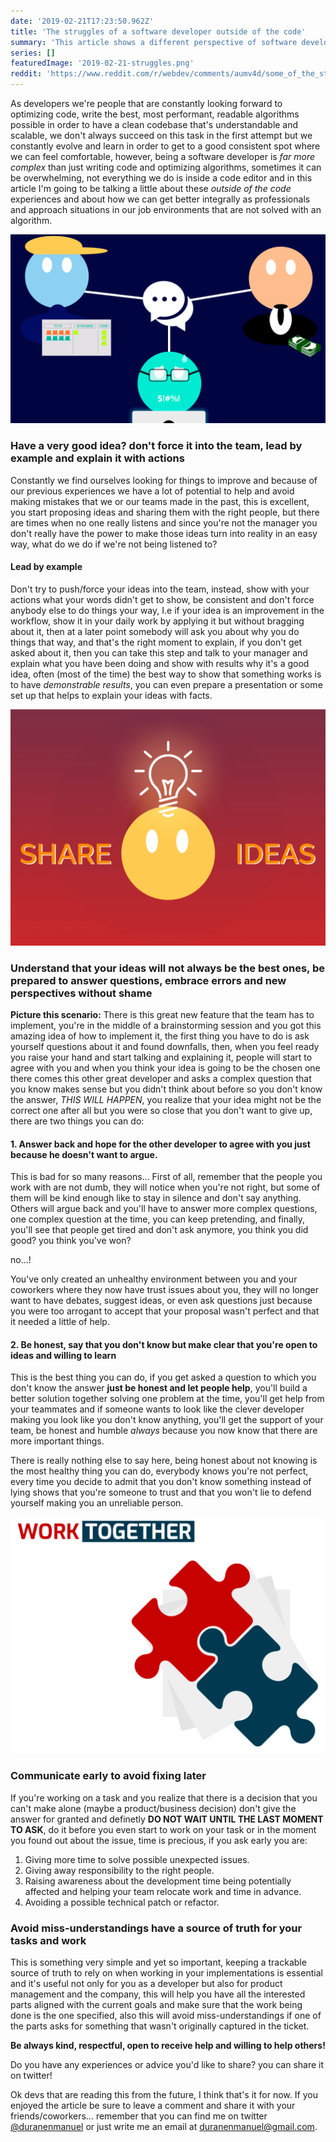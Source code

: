 ```yaml
---
date: '2019-02-21T17:23:50.962Z'
title: 'The struggles of a software developer outside of the code'
summary: 'This article shows a different perspective of software developers by showing the challenges that they/we face outside of the code editor.'
series: []
featuredImage: '2019-02-21-struggles.png'
reddit: 'https://www.reddit.com/r/webdev/comments/aumv4d/some_of_the_struggles_of_a_software_developer/'
---
```


As developers we're people that are constantly looking forward to optimizing code, write the best, most performant, readable algorithms possible in order to have a clean codebase that's understandable and scalable, we don't always succeed on this task in the first attempt but we constantly evolve and learn in order to get to a good consistent spot where we can feel comfortable, however, being a software developer is _far more complex_ than just writing code and optimizing algorithms, sometimes it can be overwhelming, not everything we do is inside a code editor and in this article I'm going to be talking a little about these _outside of the code_ experiences and about how we can get better integrally as professionals and approach situations in our job environments that are not solved with an algorithm.

![](../images/2019-02-21-struggles.png)

### Have a very good idea? don't force it into the team, lead by example and explain it with actions

Constantly we find ourselves looking for things to improve and because of our previous experiences we have a lot of potential to help and avoid making mistakes that we or our teams made in the past, this is excellent, you start proposing ideas and sharing them with the right people, but there are times when no one really listens and since you're not the manager you don't really have the power to make those ideas turn into reality in an easy way, what do we do if we're not being listened to?

#### Lead by example

Don't try to push/force your ideas into the team, instead, show with your actions what your words didn't get to show, be consistent and don't force anybody else to do things your way, I.e if your idea is an improvement in the workflow, show it in your daily work by applying it but without bragging about it, then at a later point somebody will ask you about why you do things that way, and that's the right moment to explain, if you don't get asked about it, then you can take this step and talk to your manager and explain what you have been doing and show with results why it's a good idea, often (most of the time) the best way to show that something works is to have _demonstrable results_, you can even prepare a presentation or some set up that helps to explain your ideas with facts.

![](../images/2019-02-21-share-ideas.png)

### Understand that your ideas will not always be the best ones, be prepared to answer questions, embrace errors and new perspectives without shame

**Picture this scenario:**
There is this great new feature that the team has to implement, you're in the middle of a brainstorming session and you got this amazing idea of how to implement it,
the first thing you have to do is ask yourself questions about it and found downfalls, then, when you feel ready you raise your hand and start talking and explaining it, people will start to agree with you and when you think your idea is going to be the chosen one there comes this other great developer and asks a complex question that you know makes sense but you didn't think about before so you don't know the answer, _THIS WILL HAPPEN_, you realize that your idea might not be the correct one after all but you were so close that you don't want to give up, there are two things you can do:

#### 1. Answer back and hope for the other developer to agree with you just because he doesn't want to argue.

This is bad for so many reasons... First of all, remember that the people you work with are not dumb, they will notice when you're not right, but some of them will be kind enough like to stay in silence and don't say anything. Others will argue back and you'll have to answer more complex questions, one complex question at the time, you can keep pretending, and finally, you'll see that people get tired and don't ask anymore, you think you did good? you think you've won?

no...!

You've only created an unhealthy environment between you and your coworkers where they now have trust issues about you, they will no longer want to have debates, suggest ideas, or even ask questions just because you were too arrogant to accept that your proposal wasn't perfect and that it needed a little of help.

#### 2. Be honest, say that you don't know but make clear that you're open to ideas and willing to learn

This is the best thing you can do, if you get asked a question to which you don't know the answer **just be honest and let people help**, you'll build a better solution together solving one problem at the time, you'll get help from your teammates and if someone wants to look like the clever developer making you look like you don't know anything, you'll get the support of your team, be honest and humble _always_ because you now know that there are more important things.

There is really nothing else to say here, being honest about not knowing is the most healthy thing you can do, everybody knows you're not perfect, every time you decide to admit that you don't know something instead of lying shows that you're someone to trust and that you won't lie to defend yourself making you an unreliable person.

![](../images/2019-02-21-work-together.png)

### Communicate early to avoid fixing later

If you're working on a task and you realize that there is a decision that you can't make alone (maybe a product/business decision) don't give the answer for granted and definetly **DO NOT WAIT UNTIL THE LAST MOMENT TO ASK**, do it before you even start to work on your task or in the moment you found out about the issue, time is precious, if you ask early you are:

1. Giving more time to solve possible unexpected issues.
2. Giving away responsibility to the right people.
3. Raising awareness about the development time being potentially affected and helping your team relocate work and time in advance.
4. Avoiding a possible technical patch or refactor.

### Avoid miss-understandings have a source of truth for your tasks and work

This is something very simple and yet so important, keeping a trackable source of truth to rely on when working in your implementations is essential and it's useful not only for you as a developer but also for product management and the company, this will help you have all the interested parts aligned with the current goals and make sure that the work being done is the one specified, also this will avoid miss-understandings if one of the parts asks for something that wasn't originally captured in the ticket.

**Be always kind, respectful, open to receive help and willing to help others!**

Do you have any experiences or advice you'd like to share? you can share it on twitter!

Ok devs that are reading this from the future, I think that's it for now. If you enjoyed the article be sure to leave a comment and share it with your friends/coworkers... remember that you can find me on twitter [@duranenmanuel](https://twitter.com/duranenmanuel) or just write me an email at <duranenmanuel@gmail.com>.
